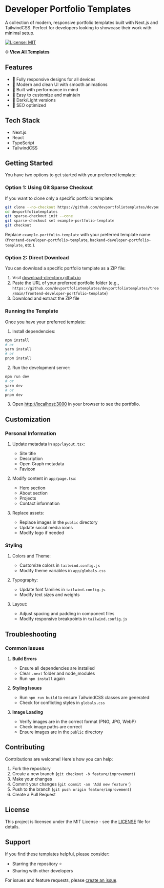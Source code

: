 # Developer Portfolio Templates

A collection of modern, responsive portfolio templates built with Next.js and TailwindCSS. Perfect for developers looking to showcase their work with minimal setup.

[![License: MIT](https://img.shields.io/badge/License-MIT-yellow.svg)](https://opensource.org/licenses/MIT)

🌐 **[View All Templates](https://www.devportfoliotemplates.com)**

## Features

- 📱 Fully responsive designs for all devices
- 🎨 Modern and clean UI with smooth animations
- 🚀 Built with performance in mind
- 📝 Easy to customize and maintain
- 🌙 Dark/Light versions
- 🎯 SEO optimized

## Tech Stack

- Next.js
- React
- TypeScript
- TailwindCSS

## Getting Started

You have two options to get started with your preferred template:

### Option 1: Using Git Sparse Checkout

If you want to clone only a specific portfolio template:

```bash
git clone --no-checkout https://github.com/devportfoliotemplates/devportfoliotemplates.git
cd devportfoliotemplates
git sparse-checkout init --cone
git sparse-checkout set example-portfolio-template
git checkout
```

Replace `example-portfolio-template` with your preferred template name (`frontend-developer-portfolio-template`, `backend-developer-portfolio-template`, etc.).

### Option 2: Direct Download

You can download a specific portfolio template as a ZIP file:

1. Visit [download-directory.github.io](https://download-directory.github.io/)
2. Paste the URL of your preferred portfolio folder (e.g., `https://github.com/devportfoliotemplates/devportfoliotemplates/tree/main/frontend-developer-portfolio-template`)
3. Download and extract the ZIP file

### Running the Template

Once you have your preferred template:

1. Install dependencies:

```bash
npm install
# or
yarn install
# or
pnpm install
```

2. Run the development server:

```bash
npm run dev
# or
yarn dev
# or
pnpm dev
```

3. Open [http://localhost:3000](http://localhost:3000) in your browser to see the portfolio.

## Customization

### Personal Information

1. Update metadata in `app/layout.tsx`:

   - Site title
   - Description
   - Open Graph metadata
   - Favicon

2. Modify content in `app/page.tsx`:

   - Hero section
   - About section
   - Projects
   - Contact information

3. Replace assets:
   - Replace images in the `public` directory
   - Update social media icons
   - Modify logo if needed

### Styling

1. Colors and Theme:

   - Customize colors in `tailwind.config.js`
   - Modify theme variables in `app/globals.css`

2. Typography:

   - Update font families in `tailwind.config.js`
   - Modify text sizes and weights

3. Layout:
   - Adjust spacing and padding in component files
   - Modify responsive breakpoints in `tailwind.config.js`

## Troubleshooting

### Common Issues

1. **Build Errors**

   - Ensure all dependencies are installed
   - Clear `.next` folder and node_modules
   - Run `npm install` again

2. **Styling Issues**

   - Run `npm run build` to ensure TailwindCSS classes are generated
   - Check for conflicting styles in `globals.css`

3. **Image Loading**
   - Verify images are in the correct format (PNG, JPG, WebP)
   - Check image paths are correct
   - Ensure images are in the `public` directory

## Contributing

Contributions are welcome! Here's how you can help:

1. Fork the repository
2. Create a new branch (`git checkout -b feature/improvement`)
3. Make your changes
4. Commit your changes (`git commit -am 'Add new feature'`)
5. Push to the branch (`git push origin feature/improvement`)
6. Create a Pull Request

## License

This project is licensed under the MIT License - see the [LICENSE](LICENSE) file for details.

## Support

If you find these templates helpful, please consider:

- Starring the repository ⭐
- Sharing with other developers

For issues and feature requests, please [create an issue](https://github.com/devportfoliotemplates/devportfoliotemplates/issues).
